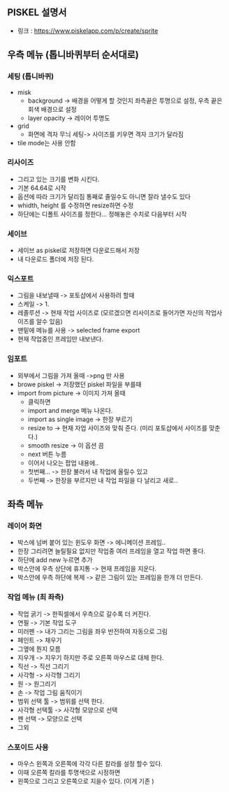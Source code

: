 ## PISKEL 설명서
- 링크 : https://www.piskelapp.com/p/create/sprite

## 우측 메뉴 (톱니바퀴부터 순서대로)
### 세팅 (톱니바퀴)
- misk
  - background -> 배경을 어떻게 할 것인지 좌측끝은 투명으로 설정, 우측 끝은 회색 배경으로 설정    
  - layer opacity -> 레이어 투명도 
- grid
  - 화면에 격자 무늬 세팅-> 사이즈를 키우면 격자 크기가 달라짐 
- tile mode는 사용 안함

### 리사이즈
- 그리고 있는 크기를 변화 시킨다. 
- 기본 64.64로 시작
- 옵션에 따라 크기가 달리짐 통째로 줄일수도 아니면 잘라 낼수도 있다
- whidth, height 를 수정하면 resize하면 수정
- 하단에는 디폴트 사이즈를 정한다... 정해놓은 수치로 다음부터 시작

### 세이브
- 세이브 as piskel로 저장하면 다운로드해서 저장 
- 내 다운로드 폴더에 저장 된다. 

### 익스포트
- 그림을 내보낼때 -> 포토샵에서 사용하려 할때
- 스케일 -> 1.
- 레졸루션 -> 현재 작업 사이즈로 (모르겠으면 리사이즈로 들어가면 자신의 작업사이즈를 알수 있음)
- 맨밑에 메뉴를 사용 -> selected frame export
- 현재 작업중인 프레임만 내보낸다. 

### 임포트
- 외부에서 그림을 가져 올때 ->png 만 사용
- browe piskel -> 저장했던 piskel 파일을 부를때
- import from picture -> 이미지 가져 올때 
  - 클릭하면 
  - import and merge 메뉴 나온다. 
  - import as single image -> 한장 부르기
  - resize to -> 현재 자업 사이즈와 맞춰 준다. (미리 포토샵에서 사이즈를 맞춘다.)
  - smooth resize -> 이 옵션 끔
  - next 버튼 누름 
  - 이어서 나오는 팝업 내용에..
  - 첫번째... -> 한장 불러서 내 작업에 올릴수 있고
  - 두번째  -> 한장을 부르지만 내 작업 파일을 다 날리고 새로.. 


## 좌측 메뉴
### 레이어 화면 
- 박스에 넘버 붙어 있는 윈도우 화면 -> 에니메이션 프레임..
- 한장 그리려면 늘릴필요 없지만 작업중 여러 프레임을 열고 작업 하면 좋다. 
- 하단에 add new 누르면 추가 
- 박스안에 우측 상단에 휴지통 -> 현재 프레임을 지운다.
- 박스안에 우측 하단에 복제 -> 같은 그림이 있는 프레임을 한개 더 만든다.

### 작업 메뉴 (최 좌측)
- 작업 굵기 -> 한픽셀에서 우측으로 갈수록 더 커진다.
- 연필 -> 기본 작업 도구 
- 미러펜 -> 내가 그리는 그림을 좌우 반전하여 자동으로 그림 
- 페인트 -> 채우기
- 그옆에 뭔지 모름
- 지우개 -> 지우기 하지만 주로 오른쪽 마우스로 대체 한다. 
- 직선 -> 직선 그리기
- 사각형 -> 사각형 그리기
- 원 -> 원그리기
- 손 -> 작업 그림 움직이기 
- 범위 선택 툴 -> 범위를 선택 한다. 
- 사각형 선택툴 -> 사각형 모양으로 선택 
- 펜 선택 -> 모양으로 선택 
- 그외

### 스포이드 사용
- 마우스 왼쪽과 오른쪽에 각각 다른 칼라를 설정 할수 있다. 
- 이때 오른쪽 칼라를 투명색으로 시정하면 
- 왼쪽으로 그리고 오른쪽으로 지을수 있다. (이게 기존 )


